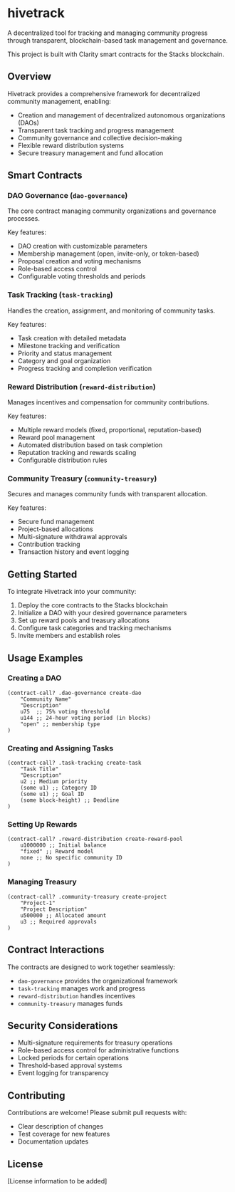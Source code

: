 # hivetrack

A decentralized tool for tracking and managing community progress through transparent, blockchain-based task management and governance.

This project is built with Clarity smart contracts for the Stacks blockchain.

## Overview

Hivetrack provides a comprehensive framework for decentralized community management, enabling:

- Creation and management of decentralized autonomous organizations (DAOs)
- Transparent task tracking and progress management
- Community governance and collective decision-making
- Flexible reward distribution systems
- Secure treasury management and fund allocation

## Smart Contracts

### DAO Governance (`dao-governance`)

The core contract managing community organizations and governance processes.

Key features:
- DAO creation with customizable parameters
- Membership management (open, invite-only, or token-based)
- Proposal creation and voting mechanisms
- Role-based access control
- Configurable voting thresholds and periods

### Task Tracking (`task-tracking`)

Handles the creation, assignment, and monitoring of community tasks.

Key features:
- Task creation with detailed metadata
- Milestone tracking and verification
- Priority and status management
- Category and goal organization
- Progress tracking and completion verification

### Reward Distribution (`reward-distribution`)

Manages incentives and compensation for community contributions.

Key features:
- Multiple reward models (fixed, proportional, reputation-based)
- Reward pool management
- Automated distribution based on task completion
- Reputation tracking and rewards scaling
- Configurable distribution rules

### Community Treasury (`community-treasury`)

Secures and manages community funds with transparent allocation.

Key features:
- Secure fund management
- Project-based allocations
- Multi-signature withdrawal approvals
- Contribution tracking
- Transaction history and event logging

## Getting Started

To integrate Hivetrack into your community:

1. Deploy the core contracts to the Stacks blockchain
2. Initialize a DAO with your desired governance parameters
3. Set up reward pools and treasury allocations
4. Configure task categories and tracking mechanisms
5. Invite members and establish roles

## Usage Examples

### Creating a DAO
```clarity
(contract-call? .dao-governance create-dao 
    "Community Name"
    "Description"
    u75  ;; 75% voting threshold
    u144 ;; 24-hour voting period (in blocks)
    "open" ;; membership type
)
```

### Creating and Assigning Tasks
```clarity
(contract-call? .task-tracking create-task
    "Task Title"
    "Description"
    u2 ;; Medium priority
    (some u1) ;; Category ID
    (some u1) ;; Goal ID
    (some block-height) ;; Deadline
)
```

### Setting Up Rewards
```clarity
(contract-call? .reward-distribution create-reward-pool
    u1000000 ;; Initial balance
    "fixed" ;; Reward model
    none ;; No specific community ID
)
```

### Managing Treasury
```clarity
(contract-call? .community-treasury create-project
    "Project-1"
    "Project Description"
    u500000 ;; Allocated amount
    u3 ;; Required approvals
)
```

## Contract Interactions

The contracts are designed to work together seamlessly:

- `dao-governance` provides the organizational framework
- `task-tracking` manages work and progress
- `reward-distribution` handles incentives
- `community-treasury` manages funds

## Security Considerations

- Multi-signature requirements for treasury operations
- Role-based access control for administrative functions
- Locked periods for certain operations
- Threshold-based approval systems
- Event logging for transparency

## Contributing

Contributions are welcome! Please submit pull requests with:

- Clear description of changes
- Test coverage for new features
- Documentation updates

## License

[License information to be added]